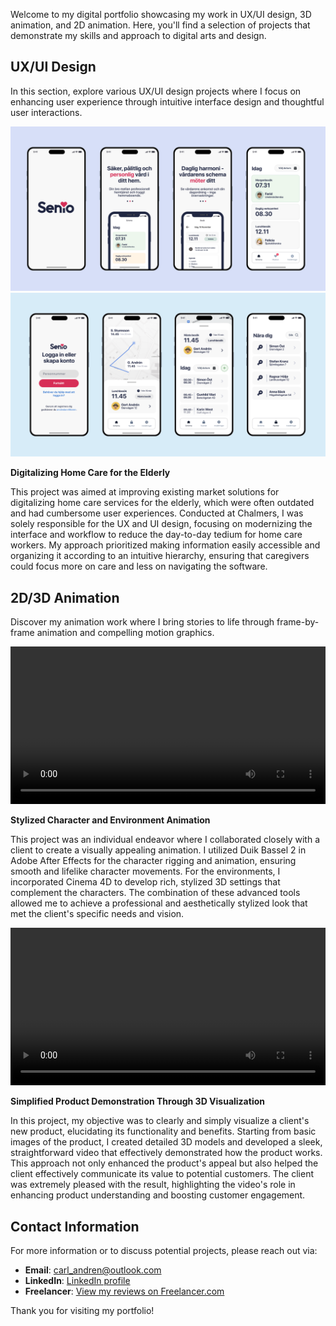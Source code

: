 Welcome to my digital portfolio showcasing my work in UX/UI design, 3D animation, and 2D animation. Here, you'll find a selection of projects that demonstrate my skills and approach to digital arts and design.

## UX/UI Design

In this section, explore various UX/UI design projects where I focus on enhancing user experience through intuitive interface design and thoughtful user interactions.

![UX/UI Project 1](./src/Images/Senio.png)
![UX/UI Project 1](./src/Images/Senio2.png)  

**Digitalizing Home Care for the Elderly**  

This project was aimed at improving existing market solutions for digitalizing home care services for the elderly, which were often outdated and had cumbersome user experiences. Conducted at Chalmers, I was solely responsible for the UX and UI design, focusing on modernizing the interface and workflow to reduce the day-to-day tedium for home care workers. My approach prioritized making information easily accessible and organizing it according to an intuitive hierarchy, ensuring that caregivers could focus more on care and less on navigating the software.


## 2D/3D Animation

Discover my animation work where I bring stories to life through frame-by-frame animation and compelling motion graphics.

<video width="100%" height="auto" controls>
  <source src="./src/Videos/DuikBassel2Workflow.webm" type="video/webm">
  Your browser does not support the video tag.
</video>



**Stylized Character and Environment Animation**

This project was an individual endeavor where I collaborated closely with a client to create a visually appealing animation. I utilized Duik Bassel 2 in Adobe After Effects for the character rigging and animation, ensuring smooth and lifelike character movements. For the environments, I incorporated Cinema 4D to develop rich, stylized 3D settings that complement the characters. The combination of these advanced tools allowed me to achieve a professional and aesthetically stylized look that met the client's specific needs and vision.

<video width="100%" height="auto" controls>
  <source src="./src/Videos/OverfillProtectionDevice.webm" type="video/webm">
  Your browser does not support the video tag.
</video>



**Simplified Product Demonstration Through 3D Visualization**

In this project, my objective was to clearly and simply visualize a client's new product, elucidating its functionality and benefits. Starting from basic images of the product, I created detailed 3D models and developed a sleek, straightforward video that effectively demonstrated how the product works. This approach not only enhanced the product's appeal but also helped the client effectively communicate its value to potential customers. The client was extremely pleased with the result, highlighting the video's role in enhancing product understanding and boosting customer engagement.

## Contact Information

For more information or to discuss potential projects, please reach out via:
- **Email**: [carl_andren@outlook.com](mailto:carl_andren@outlook.com)
- **LinkedIn**: [LinkedIn profile](https://www.linkedin.com/in/carl-andr%C3%A9n-617b811b0/)
- **Freelancer**: [View my reviews on Freelancer.com](https://www.freelancer.com/u/CarlAndren)

Thank you for visiting my portfolio!
